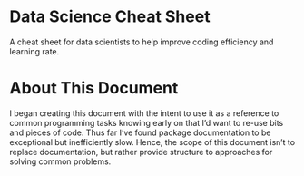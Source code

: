 # Data Science Cheat Sheet
A cheat sheet for data scientists to help improve coding efficiency and learning rate.


# About This Document

I began creating this document with the intent to use it as a reference to common programming tasks knowing early on that I’d want to re-use bits and pieces of code. Thus far I’ve found package documentation to be exceptional but inefficiently slow. Hence, the scope of this document isn’t to replace documentation, but rather provide structure to approaches for solving common problems.
